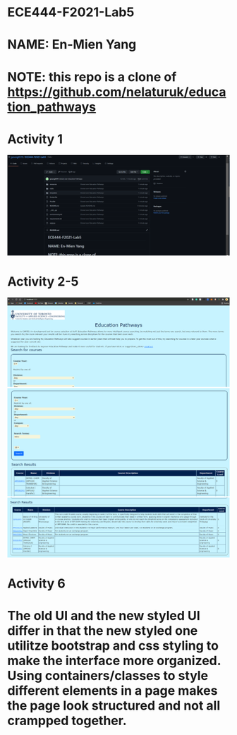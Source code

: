 # ECE444-F2021-Lab5
# NAME: En-Mien Yang
# NOTE: this   repo   is   a   clone   of https://github.com/nelaturuk/education_pathways

# Activity 1
![Screenshot](activity1.png)

# Activity 2-5
![Screenshot](home_page.png)
![Screenshot](form.png)
![Screenshot](result_table.png)

# Activity 6
# The old UI and the new styled UI differ in that the new styled one utilitze bootstrap and css styling to make the interface more organized. Using containers/classes to style different elements in a page makes the page look structured and not all crampped together.